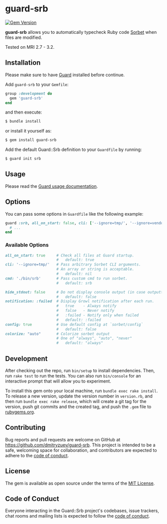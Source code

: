 # guard-srb

[![Gem Version](https://badge.fury.io/rb/guard-srb.svg)](https://badge.fury.io/rb/guard-srb)

**guard-srb** allows you to automatically typecheck Ruby code [Sorbet](https://sorbet.org) when files are modified.

Tested on MRI 2.7 - 3.2.

## Installation

Please make sure to have [Guard](https://github.com/guard/guard) installed before continue.

Add `guard-srb` to your `Gemfile`:

```ruby
group :development do
  gem 'guard-srb'
end
```

and then execute:

```sh
$ bundle install
```

or install it yourself as:

```sh
$ gem install guard-srb
```

Add the default Guard::Srb definition to your `Guardfile` by running:

```sh
$ guard init srb
```

## Usage

Please read the [Guard usage documentation](https://github.com/guard/guard#readme).

## Options

You can pass some options in `Guardfile` like the following example:

```ruby
guard :srb, all_on_start: false, cli: ['--ignore=tmp/', '--ignore=vendor/'] do
  # ...
end
```

### Available Options

```ruby
all_on_start: true     # Check all files at Guard startup.
                       #   default: true
cli: '--ignore=tmp/'   # Pass arbitrary Sorbet CLI arguments.
                       # An array or string is acceptable.
                       #   default: nil
cmd: './bin/srb'       # Pass custom cmd to run sorbet.
                       #   default: srb

hide_stdout: false     # Do not display console output (in case outputting to file).
                       #   default: false
notification: :failed  # Display Growl notification after each run.
                       #   true    - Always notify
                       #   false   - Never notify
                       #   :failed - Notify only when failed
                       #   default: :failed
config: true           # Use default config at `sorbet/config`
                       #   default: false
colorize: "auto"       # Colorize sorbet output
                       # One of "always", "auto", "never"
                       #   default: "always"
```

## Development

After checking out the repo, run `bin/setup` to install dependencies. Then, run `rake test` to run the tests. You can also run `bin/console` for an interactive prompt that will allow you to experiment.

To install this gem onto your local machine, run `bundle exec rake install`. To release a new version, update the version number in `version.rb`, and then run `bundle exec rake release`, which will create a git tag for the version, push git commits and the created tag, and push the `.gem` file to [rubygems.org](https://rubygems.org).

## Contributing

Bug reports and pull requests are welcome on GitHub at https://github.com/dmitryzuev/guard-srb. This project is intended to be a safe, welcoming space for collaboration, and contributors are expected to adhere to the [code of conduct](https://github.com/dmitryzuev/guard-srb/blob/main/CODE_OF_CONDUCT.md).

## License

The gem is available as open source under the terms of the [MIT License](https://opensource.org/licenses/MIT).

## Code of Conduct

Everyone interacting in the Guard::Srb project's codebases, issue trackers, chat rooms and mailing lists is expected to follow the [code of conduct](https://github.com/dmitryzuev/guard-srb/blob/main/CODE_OF_CONDUCT.md).
